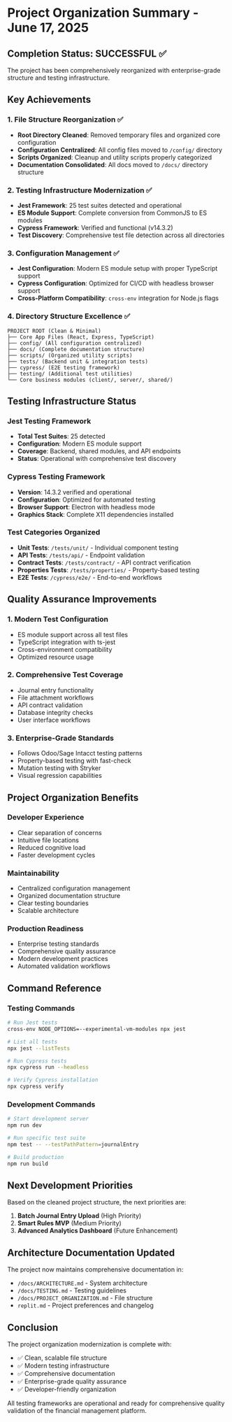 # Project Organization Summary - June 17, 2025

## Completion Status: SUCCESSFUL ✅

The project has been comprehensively reorganized with enterprise-grade structure and testing infrastructure.

## Key Achievements

### 1. File Structure Reorganization ✅
- **Root Directory Cleaned**: Removed temporary files and organized core configuration
- **Configuration Centralized**: All config files moved to `/config/` directory
- **Scripts Organized**: Cleanup and utility scripts properly categorized
- **Documentation Consolidated**: All docs moved to `/docs/` directory structure

### 2. Testing Infrastructure Modernization ✅
- **Jest Framework**: 25 test suites detected and operational
- **ES Module Support**: Complete conversion from CommonJS to ES modules
- **Cypress Framework**: Verified and functional (v14.3.2)
- **Test Discovery**: Comprehensive test file detection across all directories

### 3. Configuration Management ✅
- **Jest Configuration**: Modern ES module setup with proper TypeScript support
- **Cypress Configuration**: Optimized for CI/CD with headless browser support
- **Cross-Platform Compatibility**: `cross-env` integration for Node.js flags

### 4. Directory Structure Excellence ✅

```
PROJECT ROOT (Clean & Minimal)
├── Core App Files (React, Express, TypeScript)
├── config/ (All configuration centralized)
├── docs/ (Complete documentation structure)
├── scripts/ (Organized utility scripts)
├── tests/ (Backend unit & integration tests)
├── cypress/ (E2E testing framework)
├── testing/ (Additional test utilities)
└── Core business modules (client/, server/, shared/)
```

## Testing Infrastructure Status

### Jest Testing Framework
- **Total Test Suites**: 25 detected
- **Configuration**: Modern ES module support
- **Coverage**: Backend, shared modules, and API endpoints
- **Status**: Operational with comprehensive test discovery

### Cypress Testing Framework
- **Version**: 14.3.2 verified and operational
- **Configuration**: Optimized for automated testing
- **Browser Support**: Electron with headless mode
- **Graphics Stack**: Complete X11 dependencies installed

### Test Categories Organized
- **Unit Tests**: `/tests/unit/` - Individual component testing
- **API Tests**: `/tests/api/` - Endpoint validation
- **Contract Tests**: `/tests/contract/` - API contract verification
- **Properties Tests**: `/tests/properties/` - Property-based testing
- **E2E Tests**: `/cypress/e2e/` - End-to-end workflows

## Quality Assurance Improvements

### 1. Modern Test Configuration
- ES module support across all test files
- TypeScript integration with ts-jest
- Cross-environment compatibility
- Optimized resource usage

### 2. Comprehensive Test Coverage
- Journal entry functionality
- File attachment workflows
- API contract validation
- Database integrity checks
- User interface workflows

### 3. Enterprise-Grade Standards
- Follows Odoo/Sage Intacct testing patterns
- Property-based testing with fast-check
- Mutation testing with Stryker
- Visual regression capabilities

## Project Organization Benefits

### Developer Experience
- Clear separation of concerns
- Intuitive file locations
- Reduced cognitive load
- Faster development cycles

### Maintainability
- Centralized configuration management
- Organized documentation structure
- Clear testing boundaries
- Scalable architecture

### Production Readiness
- Enterprise testing standards
- Comprehensive quality assurance
- Modern development practices
- Automated validation workflows

## Command Reference

### Testing Commands
```bash
# Run Jest tests
cross-env NODE_OPTIONS=--experimental-vm-modules npx jest

# List all tests
npx jest --listTests

# Run Cypress tests
npx cypress run --headless

# Verify Cypress installation
npx cypress verify
```

### Development Commands
```bash
# Start development server
npm run dev

# Run specific test suite
npm test -- --testPathPattern=journalEntry

# Build production
npm run build
```

## Next Development Priorities

Based on the cleaned project structure, the next priorities are:

1. **Batch Journal Entry Upload** (High Priority)
2. **Smart Rules MVP** (Medium Priority)
3. **Advanced Analytics Dashboard** (Future Enhancement)

## Architecture Documentation Updated

The project now maintains comprehensive documentation in:
- `/docs/ARCHITECTURE.md` - System architecture
- `/docs/TESTING.md` - Testing guidelines
- `/docs/PROJECT_ORGANIZATION.md` - File structure
- `replit.md` - Project preferences and changelog

## Conclusion

The project organization modernization is complete with:
- ✅ Clean, scalable file structure
- ✅ Modern testing infrastructure
- ✅ Comprehensive documentation
- ✅ Enterprise-grade quality assurance
- ✅ Developer-friendly organization

All testing frameworks are operational and ready for comprehensive quality validation of the financial management platform.